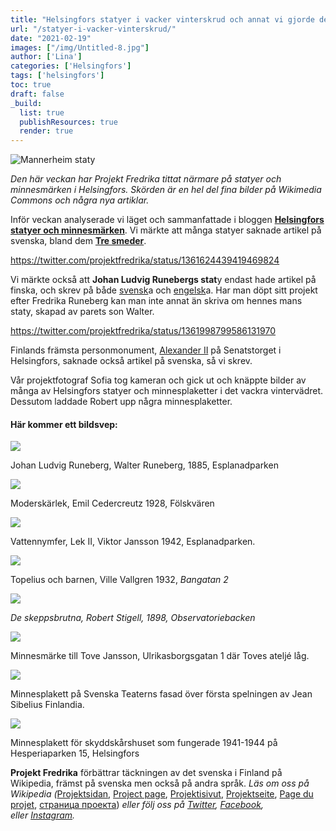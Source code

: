 ```yaml
---
title: "Helsingfors statyer i vacker vinterskrud och annat vi gjorde den här veckan"
url: "/statyer-i-vacker-vinterskrud/"
date: "2021-02-19"
images: ["/img/Untitled-8.jpg"]
author: ['Lina']
categories: ['Helsingfors']
tags: ['helsingfors']
toc: true
draft: false
_build:
  list: true
  publishResources: true
  render: true
---
```


![Mannerheim staty](/img/Untitled-8.jpg)


_Den här veckan har Projekt Fredrika tittat närmare på statyer och minnesmärken i Helsingfors. Skörden är en hel del fina bilder på Wikimedia Commons och några nya artiklar._

Inför veckan analyserade vi läget och sammanfattade i bloggen [**Helsingfors statyer och minnesmärken**](https://projektfredrika.fi/helsingfors-statyer-och-minnesmarken/). Vi märkte att många statyer saknade artikel på svenska, bland dem **[Tre smeder](https://sv.wikipedia.org/wiki/Tre_smeder)**.

https://twitter.com/projektfredrika/status/1361624439419469824

Vi märkte också att **​Johan Ludvig Runebergs stat**y endast hade artikel på finska, och skrev på både [svensk](https://sv.wikipedia.org/wiki/Johan_Ludvig_Runebergs_staty)a och [engelsk](https://en.wikipedia.org/wiki/Statue_of_Johan_Ludvig_Runeberg)a. Har man döpt sitt projekt efter Fredrika Runeberg kan man inte annat än skriva om hennes mans staty, skapad av parets son Walter.

https://twitter.com/projektfredrika/status/1361998799586131970

Finlands främsta personmonument, [Alexander II](https://sv.wikipedia.org/wiki/Alexander_II_(staty,_Helsingfors)) på Senatstorget i Helsingfors, saknade också artikel på svenska, så vi skrev.

Vår projektfotograf Sofia tog kameran och gick ut och knäppte bilder av många av Helsingfors statyer och minnesplaketter i det vackra vintervädret. Dessutom laddade Robert upp några minnesplaketter.

#### **Här kommer ett bildsvep:**

![](/2021/02/Johan-Ludvig-Runeberg-1024x1024.jpg)

Johan Ludvig Runeberg, Walter Runeberg, 1885, Esplanadparken

![](/2021/02/Moderskärlek-1024x1024.jpg)

Moderskärlek, Emil Cedercreutz 1928, Fölskvären

![](/2021/02/vattennymfer-1024x1024.jpg)

Vattennymfer, Lek II, Viktor Jansson 1942, Esplanadparken.

![](/2021/02/Topelius-och-barnen-1024x1024.jpg)

Topelius och barnen, Ville Vallgren 1932, _Bangatan 2_

![](/2021/02/de-skeppsbrutna-1024x1024.jpg)

_De skeppsbrutna, Robert Stigell, 1898, Observatoriebacken_

![](/2021/02/Untitled-7-1024x1024.jpg)

Minnesmärke till Tove Jansson, Ulrikasborgsgatan 1 där Toves ateljé låg.

![](/2021/02/Jean_Sibelius_Finlandia_1899_Svenska_Teatern_Helsingfors.jpg)

  
Minnesplakett på Svenska Teaterns fasad över första spelningen av Jean Sibelius Finlandia.

![](/2021/02/Skyddskårshuset_Suojeluskuntatalo_1941-1944_minnesplakett_Norra_Hesperiaparken_15_Helsingfors-1024x768.jpg)

Minnesplakett för skyddskårshuset som fungerade 1941-1944 på Hesperiaparken 15, Helsingfors

**Projekt Fredrika** förbättrar täckningen av det svenska i Finland på Wikipedia, främst på svenska men också på andra språk. _Läs om oss på Wikipedia (_[Projektsidan](https://sv.wikipedia.org/wiki/Wikipedia:Projekt_Fredrika), [Project page](https://en.wikipedia.org/wiki/Wikipedia:Projekt_Fredrika), [Projektisivut](https://fi.wikipedia.org/wiki/Wikipedia:Projekt_Fredrika), [Projektseite](https://de.wikipedia.org/wiki/Wikipedia:Projekt_Fredrika), [Page du projet](https://fr.wikipedia.org/wiki/Wikipedia:Projekt_Fredrika), [страница проекта](https://ru.wikipedia.org/wiki/Wikipedia:Projekt_Fredrika)) _eller följ oss på [Twitter](https://twitter.com/projektfredrika), [Facebook](https://www.facebook.com/projektfredrika/), eller [Instagram](http://instagram.com/projektfredrika)._